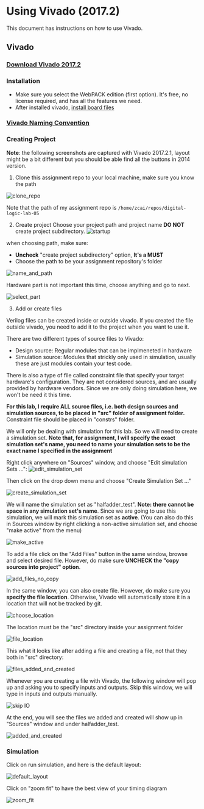 # Using Vivado (2017.2)

This document has instructions on how to use Vivado.

## Vivado

### [Download Vivado 2017.2](https://www.xilinx.com/support/download/index.html/content/xilinx/en/downloadNav/vivado-design-tools/archive.html)

### Installation
  - Make sure you select the WebPACK edition (first option). It's free, no license required, and has all the features we need.
  - After installed vivado, [install board files](https://reference.digilentinc.com/reference/software/vivado/board-files)

### [Vivado Naming Convention](https://www.xilinx.com/support/documentation/sw_manuals/xilinx2017_2/ug973-vivado-release-notes-install-license.pdf#page=5)

### Creating Project
**Note**: the following screenshots are captured with Vivado 2017.2.1, layout might be a bit different but you should be able find all the buttons in 2014 version.

1. Clone this assignment repo to your local machine, make sure you know the path

![clone_repo](pics/clone_repo.png)

Note that the path of my assignment repo is ```/home/zcai/repos/digital-logic-lab-05```

2. Create project
  Choose your project path and project name **DO NOT** create project subdirectory.
  ![startup](pics/startup.png)
  
  when choosing path, make sure:
  
  - **Uncheck** "create project subdirectory" option, **It's a MUST**
  - Choose the path to be your assignment repository's folder
    
  ![name_and_path](pics/project_name_marked.png)

  Hardware part is not important this time, choose anything and go to next.
  
  ![select_part](pics/create_project_select_part.png)

3. Add or create files
  <!-- - All sources files, i.e. files end with .v extention, must be stored in src directory in your assignment. (If src is not there, create a folder named "src"). -->
  Verilog files can be created inside or outside vivado. If you created the file outside vivado, you need to add it to the project when you want to use it.

  There are two different types of source files to Vivado:
  - Design source:
    Regular modules that can be implmeneted in hardware
  - Simulation source:
    Modules that strickly only used in simulation, usually these are just modules contain your test code.

  There is also a type of file called constraint file that specify your target hardware's configuration. They are not considered sources, and are usually provided by hardware vendors. Since we are only doing simulation here, we won't be need it this time.

  **For this lab, I require ALL source files, i.e. both design sources and simulation sources, to be placed in "src" folder of assignment folder.**
  Constraint file should be placed in "constrs" folder.
  
  We will only be dealing with simulation for this lab. So we will need to create a simulation set. **Note that, for assignment, I will specify the exact simulation set's name, you need to name your simulation sets to be the exact name I specified in the assignment**
  
  Right click anywhere on "Sources" window, and choose "Edit simulation Sets ...":
  ![edit_simulation_set](pics/edit_simulation_set.png)
  
  Then click on the drop down menu and choose "Create Simulation Set ..."
  
  ![create_simulation_set](pics/create_simulation_set_marked.png)
  
  We will name the simulation set as "halfadder_test". **Note: there cannot be space in any simulation set's name**.
  Since we are going to use this simulation, we will mark this simulation set as **active**. (You can also do this in Sources window by right clicking a non-active simulation set, and choose "make active" from the menu)
  
  ![make_active](pics/edit_simulation_set_make_active_marked.png)
  
  To add a file click on the "Add Files" button in the same window, browse and select desired file. However, do make sure **UNCHECK the "copy sources into project" option**.
  
  ![add_files_no_copy](pics/add_files_uncheck.png)
  
  In the same window, you can also create file. However, do make sure you **specify the file location**. Otherwise, Vivado will automatically store it in a location that will not be tracked by git.

  ![choose_location](pics/create_file_choose_location.png)
  
  The location must be the "src" directory inside your assignment folder
  
  ![file_location](pics/file_location.png)
  
  This what it looks like after adding a file and creating a file, not that they both in "src" directory:
  
  ![files_added_and_created](pics/files_added_and_created.png)
  
  Whenever you are creating a file with Vivado, the following window will pop up and asking you to specify inputs and outputs. Skip this window, we will type in inputs and outputs manually.
  
  ![skip IO](pics/create_file_IO_spec.png)
  
  At the end, you will see the files we added and created will show up in "Sources" window and under halfadder_test.
  
  ![added_and_created](pics/added_and_created.png)

### Simulation

Click on run simulation, and here is the default layout:

![default_layout](pics/simulation_default_layout.png)

Click on "zoom fit" to have the best view of your timing diagram

![zoom_fit](pics/zoom_fit_marked.png)
